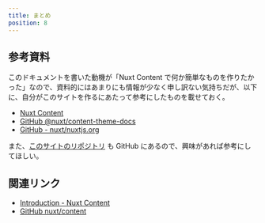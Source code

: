 ```yaml
---
title: まとめ
position: 8
---
```


## 参考資料

このドキュメントを書いた動機が「Nuxt Content で何か簡単なものを作りたかった」なので、資料的にはあまりにも情報が少なく申し訳ない気持ちだが、以下に、自分がこのサイトを作るにあたって参考にしたものを載せておく。

- [Nuxt Content](https://content.nuxtjs.org/)
- [GitHub @nuxt/content-theme-docs](https://github.com/nuxt/content/tree/dev/packages/theme-docs)
- [GitHub - nuxt/nuxtjs.org](https://github.com/nuxt/nuxtjs.org)

また、[このサイトのリポジトリ](https://github.com/jamband/mutantez) も GitHub にあるので、興味があれば参考にしてほしい。

## 関連リンク

- [Introduction - Nuxt Content](https://content.nuxtjs.org/)
- [GitHub nuxt/content](https://github.com/nuxt/content)
